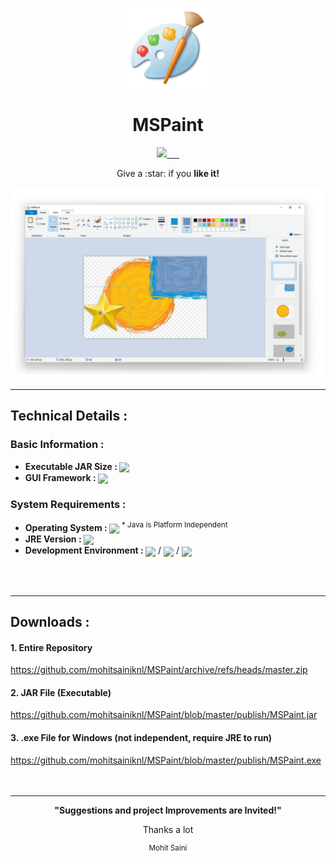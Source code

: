 <p align="center">
  <a href="https://github.com/mohitsainiknl/MSPaint">
    <img src="/.readme/mspaint-icon/mspaint-icon.png" height="128">
  </a>
  <h1 align="center">MSPaint</h1>
</p>

<p align="center">
  <a href="https://github.com/mohitsainiknl/MSPaint">
    <img src="https://badgen.net/github/license/mohitsainiknl/MSPaint">
  </a>
  <a href="https://github.com/mohitsainiknl/MSPaint">
    <img alt="" src="https://badgen.net/badge/Java/>=v1.8.0/green">
  </a>
  <a href="https://github.com/mohitsainiknl/MSPaint">
    <img alt="" src="https://badgen.net/github/release/mohitsainiknl/MSPaint/latest">
  </a>
  <a href="https://github.com/mohitsainiknl/MSPaint">
    <img alt="" src="https://badgen.net/github/commits/mohitsainiknl/MSPaint?color=pink">
  </a>
  <a href="https://github.com/mohitsainiknl/MSPaint">
    <img alt="" src="https://badgen.net/github/starts/mohitsainiknl/MSPaint?color=yellow">
  </a>
  <a href="https://github.com/mohitsainiknl/MSPaint">
    <img alt="" src="https://badgen.net/github/open-issues/mohitsainiknl/MSPaint?color=red">
  </a>
</p>

<p align="center">
 Give a :star: if you <b>like it!</b><br>
</p>

![Screenshot of MSPaint](/.readme/mspaint-home.png)


---
## Technical Details :

### Basic Information :
<ul>
  <li>
     <b>Executable JAR Size : </b>
     <img align="center" src="https://badgen.net/badge/size/17.3MB">
  </li>
  <li>
     <b>GUI Framework : </b>
     <img align="center" src="https://badgen.net/badge/GUI/AWT and Swing">
  </li>
</ul>

### System Requirements :
<ul>
  <li>
     <b>Operating System : </b>
     <img align="center" src="https://badgen.net/badge/OS/Any">
     <sup> * Java is Platform Independent</sup>
  </li>
  <li>
     <b>JRE Version : </b>
     <img align="center" src="https://badgen.net/badge/JDK/>=v1.8.0">
  </li>
  <li>
     <b>Development Environment : </b>
     <img align="center" src="https://badgen.net/badge/Editor/VS Code/"> /
     <img align="center" src="https://badgen.net/badge/IDE/Eclipse/"> /
     <img align="center" src="https://badgen.net/badge/IDE/IntelliJ IDEA/">
  </li>
</ul>

<br>
<br>

---
## Downloads : 
#### 1. Entire Repository
https://github.com/mohitsainiknl/MSPaint/archive/refs/heads/master.zip
<br>
#### 2. JAR File (Executable)
https://github.com/mohitsainiknl/MSPaint/blob/master/publish/MSPaint.jar
<br>
#### 3. .exe File for Windows (not independent, require JRE to run)
https://github.com/mohitsainiknl/MSPaint/blob/master/publish/MSPaint.exe
<br>
<br>
<br>



---
<div align="center">
 <p><b>"Suggestions and project Improvements are Invited!"</b></p>
 <p>Thanks a lot</p>
 <sup>Mohit Saini</sup>
</div>
